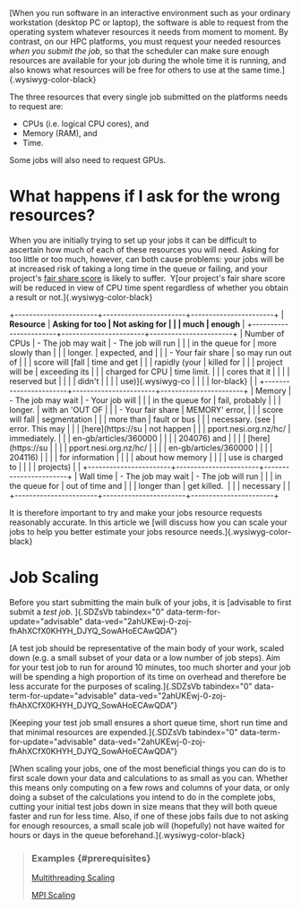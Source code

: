 [When you run software in an interactive environment such as your
ordinary workstation (desktop PC or laptop), the software is able to
request from the operating system whatever resources it needs from
moment to moment. By contrast, on our HPC platforms, you must request
your needed resources *when you submit the job*, so that the scheduler
can make sure enough resources are available for your job during the
whole time it is running, and also knows what resources will be free for
others to use at the same time.]{.wysiwyg-color-black}

The three resources that every single job submitted on the platforms
needs to request are:

-   CPUs (i.e. logical CPU cores), and
-   Memory (RAM), and
-   Time.

Some jobs will also need to request GPUs.

# What happens if I ask for the wrong resources?

When you are initially trying to set up your jobs it can be difficult to
ascertain how much of each of these resources you will need. Asking for
too little or too much, however, can both cause problems: your jobs will
be at increased risk of taking a long time in the queue or failing, and
your project\'s [fair share
score](https://support.nesi.org.nz/hc/en-gb/articles/360000743536) is
likely to suffer.  Y[our project\'s fair share score will be reduced in
view of CPU time spent regardless of whether you obtain a result or
not.]{.wysiwyg-color-black} 

+-----------------------+-----------------------+-----------------------+
| **Resource**          | **Asking for too      | **Not asking for      |
|                       | much**                | enough**              |
+-----------------------+-----------------------+-----------------------+
| Number of CPUs        | -   The job may wait  | -   The job will run  |
|                       |     in the queue for  |     more slowly than  |
|                       |     longer.           |     expected, and     |
|                       | -   Your fair share   |     so may run out of |
|                       |     score will [fall  |     time and get      |
|                       |     rapidly (your     |     killed for        |
|                       |     project will be   |     exceeding its     |
|                       |     charged for CPU   |     time limit.       |
|                       |     cores that it     |                       |
|                       |     reserved but      |                       |
|                       |     didn\'t           |                       |
|                       |     use)]{.wysiwyg-co |                       |
|                       | lor-black}            |                       |
+-----------------------+-----------------------+-----------------------+
| Memory                | -   The job may wait  | -   Your job will     |
|                       |     in the queue for  |     fail, probably    |
|                       |     longer.           |     with an \'OUT OF  |
|                       | -   Your fair share   |     MEMORY\' error,   |
|                       |     score will fall   |     segmentation      |
|                       |     more than         |     fault or bus      |
|                       |     necessary. (see   |     error. This may   |
|                       |     [here](https://su |     not happen        |
|                       | pport.nesi.org.nz/hc/ |     immediately.      |
|                       | en-gb/articles/360000 |                       |
|                       | 204076) and           |                       |
|                       |     [here](https://su |                       |
|                       | pport.nesi.org.nz/hc/ |                       |
|                       | en-gb/articles/360000 |                       |
|                       | 204116)               |                       |
|                       |     for information   |                       |
|                       |     about how memory  |                       |
|                       |     use is charged to |                       |
|                       |     projects)         |                       |
+-----------------------+-----------------------+-----------------------+
| Wall time             | -   The job may wait  | -   The job will run  |
|                       |     in the queue for  |     out of time and   |
|                       |     longer than       |     get killed.       |
|                       |     necessary         |                       |
+-----------------------+-----------------------+-----------------------+

It is therefore important to try and make your jobs resource requests
reasonably accurate. In this article we [will discuss how you can scale
your jobs to help you better estimate your jobs resource
needs.]{.wysiwyg-color-black}

# Job Scaling

Before you start submitting the main bulk of your jobs, it is [advisable
to first submit a *test job*. ]{.SDZsVb tabindex="0"
data-term-for-update="advisable"
data-ved="2ahUKEwj-0-zoj-fhAhXCfX0KHYH_DJYQ_SowAHoECAwQDA"}

[A test job should be representative of the main body of your work,
scaled down (e.g. a small subset of your data or a low number of job
steps). Aim for your test job to run for around 10 minutes, too much
shorter and your job will be spending a high proportion of its time on
overhead and therefore be less accurate for the purposes of
scaling.]{.SDZsVb tabindex="0" data-term-for-update="advisable"
data-ved="2ahUKEwj-0-zoj-fhAhXCfX0KHYH_DJYQ_SowAHoECAwQDA"}

[Keeping your test job small ensures a short queue time, short run time
and that minimal resources are expended.]{.SDZsVb tabindex="0"
data-term-for-update="advisable"
data-ved="2ahUKEwj-0-zoj-fhAhXCfX0KHYH_DJYQ_SowAHoECAwQDA"}

[When scaling your jobs, one of the most beneficial things you can do is
to first scale down your data and calculations to as small as you can.
Whether this means only computing on a few rows and columns of your
data, or only doing a subset of the calculations you intend to do in the
complete jobs, cutting your initial test jobs down in size means that
they will both queue faster and run for less time. Also, if one of these
jobs fails due to not asking for enough resources, a small scale job
will (hopefully) not have waited for hours or days in the queue
beforehand.]{.wysiwyg-color-black}

> ### Examples {#prerequisites}
>
> [Multithreading
> Scaling](https://support.nesi.org.nz/hc/en-gb/articles/360001173895)
>
> [MPI
> Scaling](https://support.nesi.org.nz/hc/en-gb/articles/360001173875)
